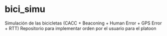# bici_simu
Simulación de las bicicletas (CACC + Beaconing + Human Error + GPS Error + RTT)
Repositorio para implementar orden por el usuario para el platoon
